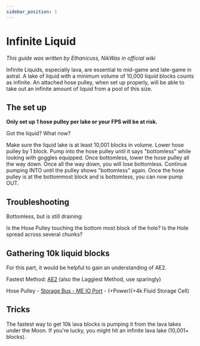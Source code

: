 ```yaml
---
sidebar_position: 1
---
```


# Infinite Liquid

_This guide was written by Ethanicuss, NikWas in official wiki_

Infinite Liquids, especially lava, are essential to mid-game and late-game in
astral. A lake of liquid with a minimum volume of 10,000 liquid blocks counts as
infinite. An attached hose pulley, when set up properly, will be able to take
out an infinite amount of liquid from a pool of this size.

## The set up

**Only set up 1 hose pulley per lake or your FPS will be at risk.**

Got the liquid? What now?

Make sure the liquid lake is at least 10,001 blocks in volume. Lower hose pulley
by 1 block. Pump into the hose pulley until it says "bottomless" while looking
with goggles equipped. Once bottomless, lower the hose pulley all the way down.
Once all the way down, you will lose bottomless. Continue pumping INTO until the
pulley shows "bottomless" again. Once the hose pulley is at the bottommost block
and is bottomless, you can now pump OUT.

## Troubleshooting

Bottomless, but is still draining:

Is the Hose Pulley touching the bottom most block of the hole? Is the Hole
spread across several chunks?

## Gathering 10k liquid blocks

For this part, it would be helpful to gain an understanding of AE2.

Fastest Method:
[AE2](https://guide.appliedenergistics.org/1.19.2/getting-started) (also the
Laggiest Method, use sparingly)

Hose Pulley -
[Storage Bus - ME IO Port](https://guide.appliedenergistics.org/1.19.2/features/me-network/misc/me-io-port#root) -
(+Power)(+4k Fluid Storage Cell)

## Tricks

The fastest way to get 10k lava blocks is pumping it from the lava lakes under
the Moon. If you're lucky, you might hit an infinite lava lake (10,001+ blocks).
